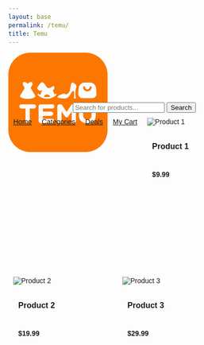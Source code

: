 ```yaml
---
layout: base
permalink: /temu/
title: Temu
---
```


<html>
    <head>
        <title>Temu</title>
        <style>
            body {
            font-family: sans-serif;
            }
            .header {
            background-color: #fff;
            padding: 20px;
            }
            .logo {
            float: left;
            width: 200px;
            height: 100px;
            }
            .search-bar {
            float: right;
            width: 500px;
            }
            .nav {
            background-color: #fff;
            padding: 10px;
            }
            .nav-item {
            float: left;
            padding: 10px;
            }
            .main {
            padding: 20px;
            }
            .product-list {
            list-style-type: none;
            padding: 0;
            }
            .product-item {
            float: left;
            width: 200px;
            height: 300px;
            margin: 10px;
            }
            .product-image {
            width: 100%;
            height: 200px;
            }
            .product-name {
            font-size: 16px;
            padding: 10px;
            }
            .product-price {
            font-size: 14px;
            padding: 10px;
            }
            .footer {
            background-color: #fff;
            padding: 20px;
            }
            .copyright {
            text-align: center;
            }
        </style>
        </head>
    <body>
        <header>
            <div class="logo">
                <img src="https://github.com/Soham360/sturdy-fiesta/blob/master/images/Temu_logo.png?raw=true" alt="Temu logo">
            </div>
            <div class="search-bar">
                <input type="text" placeholder="Search for products...">
                <button type="submit">Search</button>
            </div>
        </header>
        <nav>
            <a class="nav-item" href="#">Home</a>
            <a class="nav-item" href="#">Categories</a>
            <a class="nav-item" href="#">Deals</a>
            <a class="nav-item" href="#">My Cart</a>
        </nav>
        <main>
            <div class="product-list">
                <div class="product-item">
                    <img class="product-image" src="https://i.imgur.com/product-1.jpg" alt="Product 1">
                    <h3 class="product-name">Product 1</h3>
                    <h4 class="product-price">$9.99</h4>
                </div>
                <div class="product-item">
                    <img class="product-image" src="https://i.imgur.com/product-2.jpg" alt="Product 2">
                    <h3 class="product-name">Product 2</h3>
                    <h4 class="product-price">$19.99</h4>
                </div>
                <div class="product-item">
                    <img class="product-image" src="https://i.imgur.com/product-3.jpg" alt="Product 3">
                    <h3 class="product-name">Product 3</h3>
                    <h4 class="product-price">$29.99</h4>
                </div>
            </div>
        </main>
    </body>
</html>
